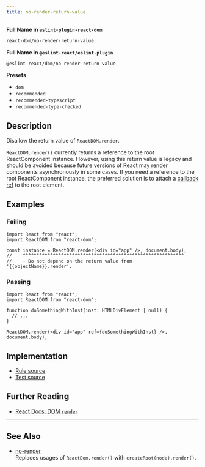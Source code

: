 ```yaml
---
title: no-render-return-value
---
```


**Full Name in `eslint-plugin-react-dom`**

```sh copy
react-dom/no-render-return-value
```

**Full Name in `@eslint-react/eslint-plugin`**

```sh copy
@eslint-react/dom/no-render-return-value
```

**Presets**

- `dom`
- `recommended`
- `recommended-typescript`
- `recommended-type-checked`

## Description

Disallow the return value of `ReactDOM.render`.

`ReactDOM.render()` currently returns a reference to the root ReactComponent instance. However, using this return value is legacy and should be avoided because future versions of React may render components asynchronously in some cases. If you need a reference to the root ReactComponent instance, the preferred solution is to attach a [callback ref](https://react.dev/learn/manipulating-the-dom-with-refs) to the root element.

## Examples

### Failing

```tsx
import React from "react";
import ReactDOM from "react-dom";

const instance = ReactDOM.render(<div id="app" />, document.body);
//    ^^^^^^^^^^^^^^^^^^^^^^^^^^^^^^^^^^^^^^^^^^^^^^^^^^^^^^^^^^^
//    - Do not depend on the return value from '{{objectName}}.render'.
```

### Passing

```tsx
import React from "react";
import ReactDOM from "react-dom";

function doSomethingWithInst(inst: HTMLDivElement | null) {
  // ...
}

ReactDOM.render(<div id="app" ref={doSomethingWithInst} />, document.body);
```

## Implementation

- [Rule source](https://github.com/Rel1cx/eslint-react/tree/main/packages/plugins/eslint-plugin-react-dom/src/rules/no-render-return-value.ts)
- [Test source](https://github.com/Rel1cx/eslint-react/tree/main/packages/plugins/eslint-plugin-react-dom/src/rules/no-render-return-value.spec.ts)

## Further Reading

- [React Docs: DOM `render`](https://18.react.dev/reference/react-dom/render)

---

## See Also

- [no-render](./dom-no-render)\
  Replaces usages of `ReactDom.render()` with `createRoot(node).render()`.
